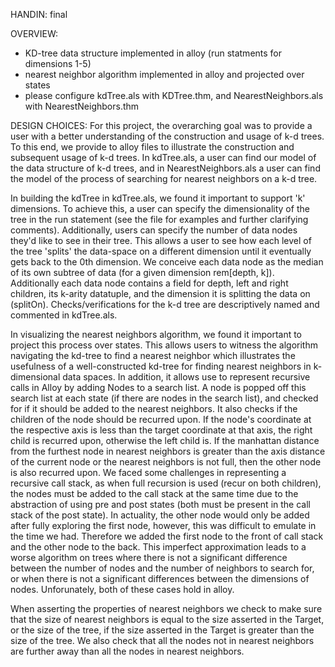 HANDIN: final


OVERVIEW:
- KD-tree data structure implemented in alloy (run statments for dimensions 1-5)
- nearest neighbor algorithm implemented in alloy and projected over states
- please configure kdTree.als with KDTree.thm, and NearestNeighbors.als with NearestNeighbors.thm

DESIGN CHOICES:
For this project, the overarching goal was to provide a user with a better understanding of the construction and usage of k-d trees. To this end, we provide to alloy files to illustrate the construction and subsequent usage of k-d trees. In kdTree.als, a user can find our model of the data structure of k-d trees, and in NearestNeighbors.als a user can find the model of the process of searching for nearest neighbors on a k-d tree.

In building the kdTree in kdTree.als, we found it important to support 'k' dimensions. To achieve this, a user can specify the dimensionality of the tree in the run statement (see the file for examples and further clarifying comments). Additionally, users can specify the number of data nodes they'd like to see in their tree. This allows a user to see how each level of the tree 'splits' the data-space on a different dimension until it eventually gets back to the 0th dimension. We conceive each data node as the median of its own subtree of data (for a given dimension rem[depth, k]). Additionally each data node contains a field for depth, left and right children, its k-arity datatuple, and the dimension it is splitting the data on (splitOn). Checks/verifications for the k-d tree are descriptively named and commented in kdTree.als.


In visualizing the nearest neighbors algorithm, we found it important to project this process over states. This allows users to witness the algorithm navigating the kd-tree to find a nearest neighbor which illustrates the usefulness of a well-constructed kd-tree for finding nearest neighbors in k-dimensional data spaces. In addition, it allows use to represent recursive calls in Alloy by adding Nodes to a search list. A node is popped off this search list at each state (if there are nodes in the search list), and checked for if it should be added to the nearest neighbors. It also checks if the children of the node should be recurred upon. If the node's coordinate at the respective axis is less than the target coordinate at that axis, the right child is recurred upon, otherwise the left child is. If the manhattan distance from the furthest node in nearest neighbors is greater than the axis distance of the current node or the nearest neighbors is not full, then the other node is also recurred upon. We faced some challenges in representing a recursive call stack, as when full recursion is used (recur on both children), the nodes must be added to the call stack at the same time due to the abstraction of using pre and post states (both must be present in the call stack of the post state). In actuality, the other node would only be added after fully exploring the first node, however, this was difficult to emulate in the time we had. Therefore we added the first node to the front of call stack and the other node to the back. This imperfect approximation leads to a worse algorithm on trees where there is not a significant difference between the number of nodes and the number of neighbors to search for, or when there is not a significant differences between the dimensions of nodes. Unforunately, both of these cases hold in alloy. 

When asserting the properties of nearest neighbors we check to make sure that the size of nearest neighbors is equal to the size asserted in the Target, or the size of the tree, if the size asserted in the Target is greater than the size of the tree. We also check that all the nodes not in nearest neighbors are further away than all the nodes in nearest neighbors.


